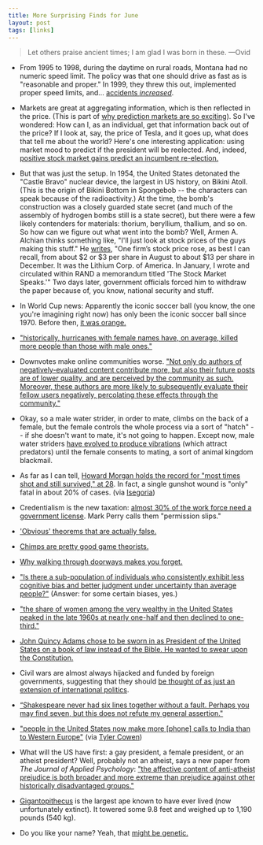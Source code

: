 ```yaml
---
title: More Surprising Finds for June
layout: post
tags: [links]
---
```


> Let others praise ancient times; I am glad I was born in these.
<span id="quote-attribute">—Ovid</span>

* From 1995 to 1998, during the daytime on rural roads, Montana had no numeric speed limit. The policy was that one should drive as fast as is "reasonable and proper." In 1999, they threw this out, implemented proper speed limits, and... [accidents *increased*](http://www.motorists.org/press/montana-no-speed-limit-safety-paradox).

* Markets are great at aggregating information, which is then reflected in the price. (This is part of [why prediction markets are so exciting](http://www.gwern.net/Prediction%20markets)). So I've wondered: How can I, as an individual, get that information back out of the price? If I look at, say, the price of Tesla, and it goes up, what does that tell me about the world? Here's one interesting application: using market mood to predict if the president will be reelected. And, indeed, [positive stock market gains predict an incumbent re-election.](http://papers.ssrn.com/sol3/papers.cfm?abstract_id=1987160)

* But that was just the setup. In 1954, the United States detonated the "Castle Bravo" nuclear device, the largest in US history, on Bikini Atoll. (This is the origin of Bikini Bottom in Spongebob -- the characters can speak because of the radioactivity.) At the time, the bomb's construction was a closely guarded state secret (and much of the assembly of hydrogen bombs still is a state secret), but there were a few likely contenders for materials: thorium, beryllium, thallium, and so on. So how can we figure out what went into the bomb? Well, Armen A. Alchian thinks something like, "I'll just look at stock prices of the guys making this stuff." He [writes](http://www.terry.uga.edu/media/events/documents/Newhard_paper-9-6-13.pdf), "One firm’s stock price rose, as best I can recall, from about $2 or $3 per share in August to about $13 per share in December. It was the Lithium Corp. of America. In January, I wrote and circulated within RAND a memorandum titled 'The Stock Market Speaks.'" Two days later, government officials forced him to withdraw the paper because of, you know, national security and stuff. 

* In World Cup news: Apparently the iconic soccer ball (you know, the one you're imagining right now) has only been the iconic soccer ball since 1970. Before then, [it was orange.](http://www.isegoria.net/2014/06/the-iconic-soccer-ball/)

* ["historically, hurricanes with female names have, on average, killed more people than those with male ones."](http://phenomena.nationalgeographic.com/2014/06/02/why-have-female-hurricanes-killed-more-people-than-male-ones/)

* Downvotes make online communities worse. ["Not only do authors of negatively-evaluated content contribute more, but also their future posts are of lower quality, and are perceived by the community as such. Moreover, these authors are more likely to subsequently evaluate their fellow users negatively, percolating these effects through the community."](http://arxiv.org/abs/1405.1429)

* Okay, so a male water strider, in order to mate, climbs on the back of a female, but the female controls the whole process via a sort of "hatch" -- if she doesn't want to mate, it's not going to happen. Except now, male water striders [have evolved to produce vibrations](http://blogs.discovermagazine.com/notrocketscience/2010/08/10/male-water-striders-summon-predators-to-blackmail-females-into-having-sex/#.U44JHC-DHUB) (which attract predators) until the female consents to mating, a sort of animal kingdom blackmail. 

* As far as I can tell, [Howard Morgan holds the record for "most times shot and still survived," at 28](http://www.isegoria.net/2014/06/one-bullet-can-kill-but-sometimes-20-dont/comment-page-1/#comment-1293831). In fact, a single gunshot wound is "only" fatal in about 20% of cases. (via [Isegoria](http://www.isegoria.net/))

* Credentialism is the new taxation: [almost 30% of the work force need a government license](http://www.aei-ideas.org/2014/05/almost-13-of-us-workers-now-need-a-permission-slip-from-the-government-to-work-it-raises-prices-slows-job-growth/). Mark Perry calls them "permission slips."

* ['Obvious' theorems that are actually false.](https://math.stackexchange.com/questions/820686/obvious-theorems-that-are-actually-false)

* [Chimps are pretty good game theorists.](http://marginalrevolution.com/marginalrevolution/2014/06/chimps-rock-at-game-theory.html)

* [Why walking through doorways makes you forget.](http://www.scientificamerican.com/article/why-walking-through-doorway-makes-you-forget/)

* ["Is there a sub-population of individuals who consistently exhibit less cognitive bias and better judgment under uncertainty than average people?"](http://srconstantin.wordpress.com/2014/06/09/do-rationalists-exist/) (Answer: for some certain biases, yes.)

* ["the share of women among the very wealthy in the United States peaked in the late 1960s at nearly one-half and then declined to one-third."](http://marginalrevolution.com/marginalrevolution/2014/06/women-wealth-and-mobility.html)

* [John Quincy Adams chose to be sworn in as President of the United States on a book of law instead of the Bible. He wanted to swear upon the Constitution.](https://en.wikipedia.org/w/index.php?title=Oath_of_office_of_the_President_of_the_United_States#Use_of_Bibles)

* Civil wars are almost always hijacked and funded by foreign governments, suggesting that they should [be thought of as just an extension of international politics](http://dartthrowingchimp.wordpress.com/2014/06/13/there-is-no-such-thing-as-civil-war/).

* [“Shakespeare never had six lines together without a fault. Perhaps you may find seven, but this does not refute my general assertion."](http://www.futilitycloset.com/2014/06/13/bard-to-worse/)

* ["people in the United States now make more \[phone\] calls to India than to Western Europe"](http://insightsblog.oecdcode.org/?p=6762) (via [Tyler Cowen](http://marginalrevolution.com/marginalrevolution/2014/06/america-fact-of-the-day-2.html))

* What will the US have first: a gay president, a female president, or an atheist president? Well, probably not an atheist, says a new paper from *The Journal of Applied Psychology*: ["the affective content of anti-atheist prejudice is both broader and more extreme than prejudice against other historically disadvantaged groups."](http://onlinelibrary.wiley.com/doi/10.1111/jasp.12259/abstract)

* [Gigantopithecus](http://en.wikipedia.org/w/index.php?title=Gigantopithecus) is the largest ape known to have ever lived (now unfortunately extinct). It towered some 9.8 feet and weighed up to 1,190 pounds (540 kg). 

* Do you like your name? Yeah, that [might be genetic.](http://www.sciencedirect.com/science/article/pii/S0191886914003092)
